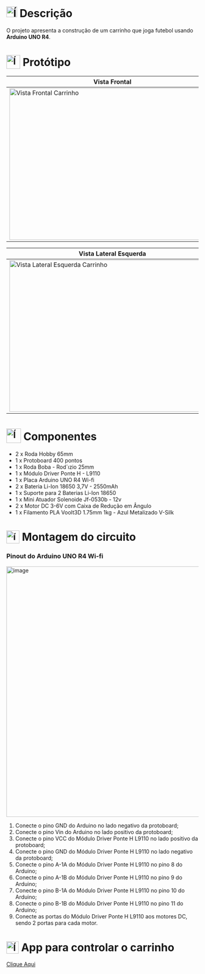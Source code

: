 # <img src="https://github.com/user-attachments/assets/caabfdf0-0f9e-44a3-8200-c6579fe87887" alt="Ícone de descrição" width="28"> Descrição
O projeto apresenta a construção de um carrinho que joga futebol usando **Arduino UNO R4**.

# <sub><img src="https://github.com/user-attachments/assets/ac29de52-9cd6-4963-8b6a-b329e339622a" alt="Ícone de carrinho de controle remoto" width="36"></sub> Protótipo

| Vista Frontal | Vista Superior |
|----------|----------|
| <img width="540" height="397" alt="Vista Frontal Carrinho" src="https://github.com/user-attachments/assets/e4ea7f97-1b1b-4f02-aebf-e562ef7278e3" /> | <img width="540" height="397" alt="Vista Superior Carrinho" src="https://github.com/user-attachments/assets/ab339499-1fad-4406-beba-5dd4264a6443" /> |

| Vista Lateral Esquerda | Vista Lateral Direita |
|----------|----------|
| <img width="540" height="397" alt="Vista Lateral Esquerda Carrinho" src="https://github.com/user-attachments/assets/79154adc-344a-45c0-98da-26c241f21367" /> | <img width="540" height="397" alt="Vista Lateral Direita Carrinho" src="https://github.com/user-attachments/assets/98258465-fd58-4802-b4fe-9b8bcbbaf09f" /> |

# <sub><img src="https://img.icons8.com/?size=100&id=BALd1KYkA898&format=png&color=000000" alt="Ícone de prototipação" width="38"></sub> Componentes
- 2 x Roda Hobby 65mm
- 1 x Protoboard 400 pontos
- 1 x Roda Boba - Rod´ızio 25mm
- 1 x Módulo Driver Ponte H - L9110
- 1 x Placa Arduino UNO R4 Wi-fi
- 2 x Bateria Li-Ion 18650 3,7V - 2550mAh
- 1 x Suporte para 2 Baterias Li-Ion 18650
- 1 x Mini Atuador Solenoide Jf-0530b - 12v
- 2 x Motor DC 3-6V com Caixa de Redução em Ângulo
- 1 x Filamento PLA Voolt3D 1.75mm 1kg - Azul Metalizado V-Silk

# <sub><img src="https://github.com/user-attachments/assets/50dcad50-441e-4743-a494-a895c859a26b" alt="ícone de circuito" width="34"></sub> Montagem do circuito
### Pinout do Arduino UNO R4 Wi-fi
<img width="739" height="656" alt="image" src="https://github.com/user-attachments/assets/20be29bb-b597-49ea-8dd0-6ca0f28be3fc" />

1. Conecte o pino GND do Arduino no lado negativo da protoboard;
2. Conecte o pino Vin do Arduino no lado positivo da protoboard;
3. Conecte o pino VCC do Módulo Driver Ponte H L9110 no lado positivo da protoboard;
4. Conecte o pino GND do Módulo Driver Ponte H L9110 no lado negativo da protoboard;
5. Conecte o pino A-1A do Módulo Driver Ponte H L9110 no pino 8 do Arduino;
6. Conecte o pino A-1B do Módulo Driver Ponte H L9110 no pino 9 do Arduino;
7. Conecte o pino B-1A do Módulo Driver Ponte H L9110 no pino 10 do Arduino;
8. Conecte o pino B-1B do Módulo Driver Ponte H L9110 no pino 11 do Arduino;
9. Conecte as portas do Módulo Driver Ponte H L9110 aos motores DC, sendo 2 portas para cada motor.

# <sub><img src="https://github.com/user-attachments/assets/9cbe287f-e23c-4ea6-9119-c0612c0b9dc3" alt="Ícone de celular" width="32"></sub> App para controlar o carrinho
[Clique Aqui](https://github.com/MatheusADC/CarrinhoController)
